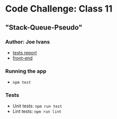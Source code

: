 # Code Challenge: Class 11
## "Stack-Queue-Pseudo"
### Author: Joe Ivans
* [tests report](todo:url)
* [front-end](todo:url)

### Running the app
* `npm test`

### Tests
* Unit tests: `npm run test`
* Lint tests: `npm run lint`
